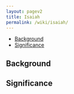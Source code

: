 ```yaml
---
layout: pagev2
title: Isaiah
permalink: /wiki/isaiah/
---
```

- [Background](#background)
- [Significance](#significance)

## Background

## Significance
